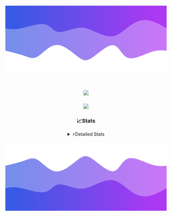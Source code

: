 ![Header](./header.png)
<div align="center">

<h1 align="center">
  <a href="https://git.io/typing-svg">
    <img src="https://readme-typing-svg.herokuapp.com/?lines=Hello,+There!+%F0%9F%91%8B;This+is+chicho.;Owner+on+Ocean;&center=true&size=25">
  </a>
</h1>
  
<p align="center">
  <img src="https://lanyard.cnrad.dev/api/852683595378196480" />
</p>

### 📈Stats
<details>
    <summary> ⚡Detailed Stats</summary>
    <br/>

<!--START_SECTION:waka-->
![Code Time](http://img.shields.io/badge/Code%20Time-832%20hrs%2033%20mins-blue)

![Profile Views](http://img.shields.io/badge/Profile%20Views-19-blue)

**🐱 My GitHub Data** 

> 📦 82.5 kB Used in GitHub's Storage 
 > 
> 🏆 29 Contributions in the Year 2024
 > 
> 🚫 Not Opted to Hire
 > 
> 📜 15 Public Repositories 
 > 
> 🔑 9 Private Repositories 
 > 
**I'm a Night 🦉** 

```text
🌞 Morning                24 commits          ██░░░░░░░░░░░░░░░░░░░░░░░   06.19 % 
🌆 Daytime                56 commits          ████░░░░░░░░░░░░░░░░░░░░░   14.43 % 
🌃 Evening                168 commits         ███████████░░░░░░░░░░░░░░   43.30 % 
🌙 Night                  140 commits         █████████░░░░░░░░░░░░░░░░   36.08 % 
```
📅 **I'm Most Productive on Tuesday** 

```text
Monday                   26 commits          ██░░░░░░░░░░░░░░░░░░░░░░░   06.70 % 
Tuesday                  111 commits         ███████░░░░░░░░░░░░░░░░░░   28.61 % 
Wednesday                79 commits          █████░░░░░░░░░░░░░░░░░░░░   20.36 % 
Thursday                 59 commits          ████░░░░░░░░░░░░░░░░░░░░░   15.21 % 
Friday                   41 commits          ███░░░░░░░░░░░░░░░░░░░░░░   10.57 % 
Saturday                 36 commits          ██░░░░░░░░░░░░░░░░░░░░░░░   09.28 % 
Sunday                   36 commits          ██░░░░░░░░░░░░░░░░░░░░░░░   09.28 % 
```


📊 **This Week I Spent My Time On** 

```text
🕑︎ Time Zone: America/Argentina/Buenos_Aires

💬 Programming Languages: 
Astro                    7 hrs 54 mins       ████████░░░░░░░░░░░░░░░░░   33.07 % 
TypeScript               6 hrs 43 mins       ███████░░░░░░░░░░░░░░░░░░   28.13 % 
JavaScript               5 hrs 24 mins       ██████░░░░░░░░░░░░░░░░░░░   22.59 % 
Python                   1 hr 28 mins        ██░░░░░░░░░░░░░░░░░░░░░░░   06.16 % 
JSON                     47 mins             █░░░░░░░░░░░░░░░░░░░░░░░░   03.31 % 

🔥 Editors: 
VS Code                  23 hrs 54 mins      █████████████████████████   100.00 % 

🐱‍💻 Projects: 
ampararweb               10 hrs              ██████████░░░░░░░░░░░░░░░   41.86 % 
Unknown Project          7 hrs 18 mins       ████████░░░░░░░░░░░░░░░░░   30.57 % 
GlowHub                  6 hrs 35 mins       ███████░░░░░░░░░░░░░░░░░░   27.57 % 

💻 Operating System: 
Windows                  15 hrs 19 mins      ████████████████░░░░░░░░░   64.09 % 
Mac                      8 hrs 35 mins       █████████░░░░░░░░░░░░░░░░   35.91 % 
```

**I Mostly Code in JavaScript** 

```text
JavaScript               8 repos             ██████░░░░░░░░░░░░░░░░░░░   25.81 % 
HTML                     7 repos             ██████░░░░░░░░░░░░░░░░░░░   22.58 % 
Astro                    2 repos             ██░░░░░░░░░░░░░░░░░░░░░░░   06.45 % 
TypeScript               1 repo              █░░░░░░░░░░░░░░░░░░░░░░░░   03.23 % 
SCSS                     1 repo              █░░░░░░░░░░░░░░░░░░░░░░░░   03.23 % 
```




 Last Updated on 18/08/2024 12:27:21 UTC
<!--END_SECTION:waka-->
</details>

![Footer](./footer.png)

